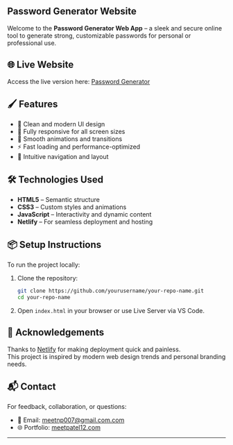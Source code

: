 ## Password Generator Website

Welcome to the **Password Generator Web App** – a sleek and secure online tool to generate strong, customizable passwords for personal or professional use.

## 🌐 Live Website
Access the live version here: [Password Generator](https://aesthetic-llama-420535.netlify.app/)

## 🖌️ Features

- 🌟 Clean and modern UI design
- 📱 Fully responsive for all screen sizes
- 🎨 Smooth animations and transitions
- ⚡ Fast loading and performance-optimized
- 🧭 Intuitive navigation and layout

## 🛠️ Technologies Used

- **HTML5** – Semantic structure
- **CSS3** – Custom styles and animations
- **JavaScript** – Interactivity and dynamic content
- **Netlify** – For seamless deployment and hosting

## 📦 Setup Instructions

To run the project locally:

1. Clone the repository:
   ```bash
   git clone https://github.com/yourusername/your-repo-name.git
   cd your-repo-name
   ```

2. Open `index.html` in your browser or use Live Server via VS Code.

## 🙌 Acknowledgements

Thanks to [Netlify](https://www.netlify.com/) for making deployment quick and painless.  
This project is inspired by modern web design trends and personal branding needs.

## 📬 Contact

For feedback, collaboration, or questions:

- 📧 Email: meetnp007@gmail.com.com
- 🌐 Portfolio: [meetpatel12.com](https://www.vitaely.me/meetpatel12)

---

